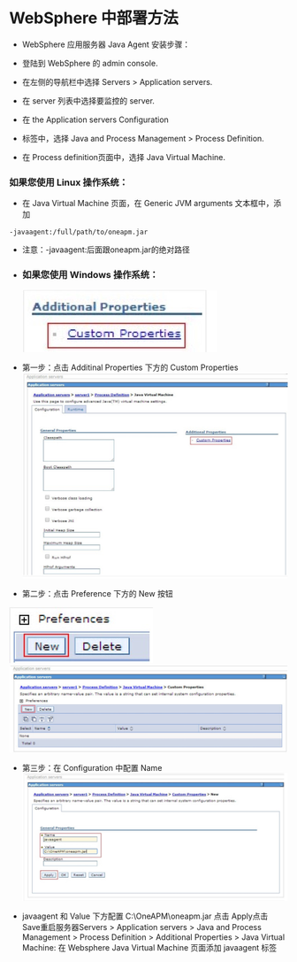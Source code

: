 # WebSphere 中部署方法

* WebSphere 应用服务器 Java Agent 安装步骤：



* 登陆到 WebSphere 的 admin console.



* 在左侧的导航栏中选择 Servers > Application servers.



* 在 server 列表中选择要监控的 server.



* 在 the Application servers Configuration


* 标签中，选择 Java and Process Management > Process Definition.


* 在 Process definition页面中，选择 Java Virtual Machine.





### 如果您使用 Linux 操作系统：
* 在 Java Virtual Machine 页面，在 Generic JVM arguments 文本框中，添加
```
-javaagent:/full/path/to/oneapm.jar
```
* 注意：-javaagent:后面跟oneapm.jar的绝对路径


* ### 如果您使用 Windows 操作系统：
  ![](wwp.png)


* 第一步：点击 Additinal Properties 下方的 Custom Properties
![](wwp2.png)


* 第二步：点击 Preference 下方的 New 按钮
 
 ![](wwp3.png)
 ![](wwp4.png)


* 第三步：在 Configuration 中配置 Name
![](wpp5.png) 


* javaagent 和 Value 下方配置 C:\OneAPM\oneapm.jar
点击 Apply点击 Save重启服务器Servers > Application servers > Java and Process Management > Process Definition > Additional Properties > Java Virtual Machine: 在 Websphere Java Virtual Machine 页面添加 javaagent 标签
